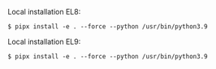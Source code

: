 Local installation EL8:

```
$ pipx install -e . --force --python /usr/bin/python3.9
```

Local installation EL9:

```
$ pipx install -e . --force --python /usr/bin/python3.9
```
